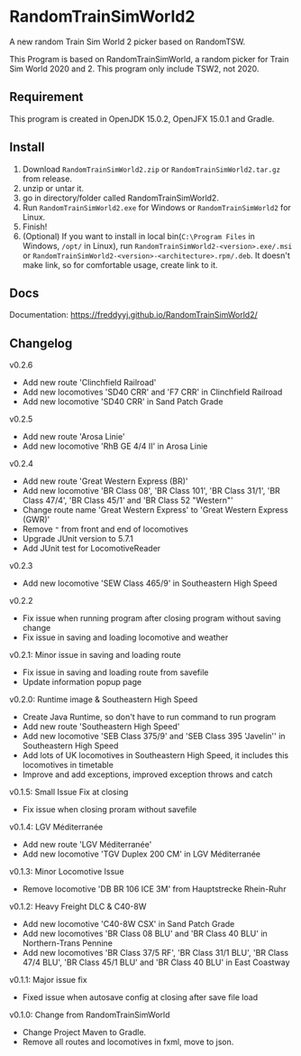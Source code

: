 # RandomTrainSimWorld2
A new random Train Sim World 2 picker based on RandomTSW.

This Program is based on RandomTrainSimWorld, a random picker for Train Sim World 2020 and 2. This program only include TSW2, not 2020.

## Requirement
This program is created in OpenJDK 15.0.2, OpenJFX 15.0.1 and Gradle.

## Install
1. Download ```RandomTrainSimWorld2.zip``` or ```RandomTrainSimWorld2.tar.gz``` from release.
2. unzip or untar it.
3. go in directory/folder called RandomTrainSimWorld2.
4. Run ```RandomTrainSimWorld2.exe``` for Windows or ```RandomTrainSimWorld2``` for Linux.
5. Finish!
6. (Optional) If you want to install in local bin(```C:\Program Files``` in Windows, ```/opt/``` in Linux), run ```RandomTrainSimWorld2-<version>.exe/.msi``` or ```RandomTrainSimWorld2-<version>-<architecture>.rpm/.deb```. It doesn't make link, so for comfortable usage, create link to it.

## Docs
Documentation: https://freddyyj.github.io/RandomTrainSimWorld2/

## Changelog
v0.2.6
* Add new route 'Clinchfield Railroad'
* Add new locomotives 'SD40 CRR' and 'F7 CRR' in Clinchfield Railroad
* Add new locomotive 'SD40 CRR' in Sand Patch Grade

v0.2.5
* Add new route 'Arosa Linie'
* Add new locomotive 'RhB GE 4/4 II' in Arosa Linie

v0.2.4
* Add new route 'Great Western Express (BR)'
* Add new locomotive 'BR Class 08', 'BR Class 101', 'BR Class 31/1', 'BR Class 47/4', 'BR Class 45/1' and 'BR Class 52 "Western"'
* Change route name 'Great Western Express' to 'Great Western Express (GWR)'
* Remove ```"``` from front and end of locomotives
* Upgrade JUnit version to 5.7.1
* Add JUnit test for LocomotiveReader

v0.2.3
* Add new locomotive 'SEW Class 465/9' in Southeastern High Speed

v0.2.2
* Fix issue when running program after closing program without saving change
* Fix issue in saving and loading locomotive and weather

v0.2.1: Minor issue in saving and loading route
* Fix issue in saving and loading route from savefile
* Update information popup page

v0.2.0: Runtime image & Southeastern High Speed
* Create Java Runtime, so don't have to run command to run program
* Add new route 'Southeastern High Speed'
* Add new locomotive 'SEB Class 375/9' and 'SEB Class 395 'Javelin'' in Southeastern High Speed
* Add lots of UK locomotives in Southeastern High Speed, it includes this locomotives in timetable
* Improve and add exceptions, improved exception throws and catch

v0.1.5: Small Issue Fix at closing
* Fix issue when closing proram without savefile

v0.1.4: LGV Méditerranée
* Add new route 'LGV Méditerranée'
* Add new locomotive 'TGV Duplex 200 CM' in LGV Méditerranée

v0.1.3: Minor Locomotive Issue
* Remove locomotive 'DB BR 106 ICE 3M' from Hauptstrecke Rhein-Ruhr

v0.1.2: Heavy Freight DLC & C40-8W
* Add new locomotive 'C40-8W CSX' in Sand Patch Grade
* Add new locomotives 'BR Class 08 BLU' and 'BR Class 40 BLU' in Northern-Trans Pennine
* Add new locomotives 'BR Class 37/5 RF', 'BR Class 31/1 BLU', 'BR Class 47/4 BLU', 'BR Class 45/1 BLU' and 'BR Class 40 BLU' in East Coastway

v0.1.1: Major issue fix
* Fixed issue when autosave config at closing after save file load

v0.1.0: Change from RandomTrainSimWorld
* Change Project Maven to Gradle.
* Remove all routes and locomotives in fxml, move to json.
